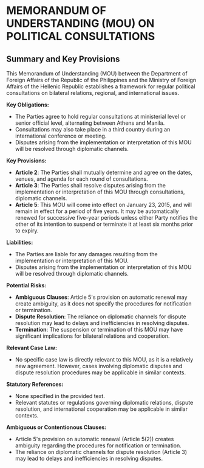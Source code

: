 **MEMORANDUM OF UNDERSTANDING (MOU) ON POLITICAL CONSULTATIONS**
===========================================================

**Summary and Key Provisions**
-----------------------------

This Memorandum of Understanding (MOU) between the Department of Foreign Affairs of the Republic of the Philippines and the Ministry of Foreign Affairs of the Hellenic Republic establishes a framework for regular political consultations on bilateral relations, regional, and international issues.

**Key Obligations:**

*   The Parties agree to hold regular consultations at ministerial level or senior official level, alternating between Athens and Manila.
*   Consultations may also take place in a third country during an international conference or meeting.
*   Disputes arising from the implementation or interpretation of this MOU will be resolved through diplomatic channels.

**Key Provisions:**

*   **Article 2**: The Parties shall mutually determine and agree on the dates, venues, and agenda for each round of consultations.
*   **Article 3**: The Parties shall resolve disputes arising from the implementation or interpretation of this MOU through consultations, diplomatic channels.
*   **Article 5**: This MOU will come into effect on January 23, 2015, and will remain in effect for a period of five years. It may be automatically renewed for successive five-year periods unless either Party notifies the other of its intention to suspend or terminate it at least six months prior to expiry.

**Liabilities:**

*   The Parties are liable for any damages resulting from the implementation or interpretation of this MOU.
*   Disputes arising from the implementation or interpretation of this MOU will be resolved through diplomatic channels.

**Potential Risks:**

*   **Ambiguous Clauses**: Article 5's provision on automatic renewal may create ambiguity, as it does not specify the procedures for notification or termination.
*   **Dispute Resolution**: The reliance on diplomatic channels for dispute resolution may lead to delays and inefficiencies in resolving disputes.
*   **Termination**: The suspension or termination of this MOU may have significant implications for bilateral relations and cooperation.

**Relevant Case Law:**

*   No specific case law is directly relevant to this MOU, as it is a relatively new agreement. However, cases involving diplomatic disputes and dispute resolution procedures may be applicable in similar contexts.

**Statutory References:**

*   None specified in the provided text.
*   Relevant statutes or regulations governing diplomatic relations, dispute resolution, and international cooperation may be applicable in similar contexts.

**Ambiguous or Contentionous Clauses:**

*   Article 5's provision on automatic renewal (Article 5(2)) creates ambiguity regarding the procedures for notification or termination.
*   The reliance on diplomatic channels for dispute resolution (Article 3) may lead to delays and inefficiencies in resolving disputes.